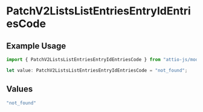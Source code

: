 # PatchV2ListsListEntriesEntryIdEntriesCode

## Example Usage

```typescript
import { PatchV2ListsListEntriesEntryIdEntriesCode } from "attio-js/models/errors";

let value: PatchV2ListsListEntriesEntryIdEntriesCode = "not_found";
```

## Values

```typescript
"not_found"
```